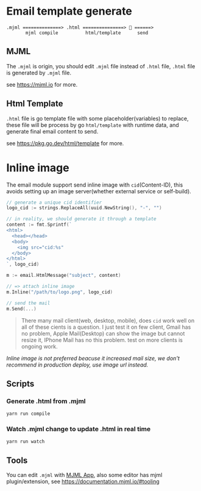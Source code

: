 # Email template generate

```
.mjml ==============> .html ===============> 📩 ======>
       mjml compile          html/template      send
```

## MJML

The `.mjml` is origin, you should edit `.mjml` file instead of `.html` file,
`.html` file is generated by `.mjml` file.

see https://mjml.io for more.

## Html Template

`.html` file is go template file with some placeholder(variables) to replace,
these file will be process by go `html/template` with runtime data,
and generate final email content to send.

see https://pkg.go.dev/html/template for more.

# Inline image

The email module support send inline image with `cid`(Content-ID), this avoids setting up
an image server(whether external service or self-build).

```go
// generate a unique cid identifier
logo_cid := strings.ReplaceAll(uuid.NewString(), "-", "")

// in reality, we should generate it through a template
content := fmt.Sprintf(`
<html>
  <head></head>
  <body>
    <img src="cid:%s"
  </body>
</html>
`, logo_cid)

m := email.HtmlMessage("subject", content)

// => attach inline image
m.Inline("/path/to/logo.png", logo_cid)

// send the mail
m.Send(...)
```

> There many mail client(web, desktop, mobile), does `cid` work well
> on all of these cients is a question.
> I just test it on few client, Gmail has no problem, Apple Mail(Desktop)
> can show the image but cannot resize it, IPhone Mail has no this problem.
> test on more clients is ongoing work.

*Inline image is not preferred beacuse it increased mail size, we don't
recommend in production deploy, use image url instead.*

## Scripts

### Generate .html from .mjml

```
yarn run compile
```

### Watch .mjml change to update .html in real time

```
yarn run watch
```

## Tools

You can edit `.mjml` with [MJML App](https://mjmlio.github.io/mjml-app/),
also some editor has mjml plugin/extension, see
https://documentation.mjml.io/#tooling
